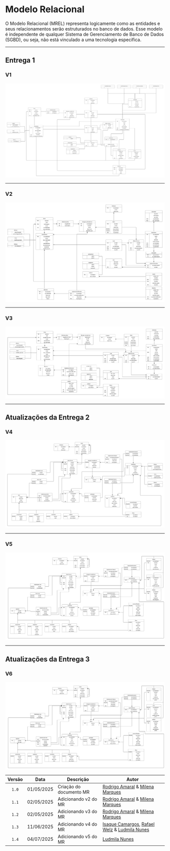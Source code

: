 # Modelo Relacional

O Modelo Relacional (MREL) representa logicamente como as entidades e seus relacionamentos serão estruturados no banco de dados. Esse modelo é independente de qualquer Sistema de Gerenciamento de Banco de Dados (SGBD), ou seja, não está vinculado a uma tecnologia específica.

---

## Entrega 1

### V1


![mr versão 1](../assets/mrv1.png)


---


### V2


![mr versão 2](../assets/mrv2.png)

---


### V3


![mr versão 3](../assets/mrv3.png)

---

## Atualizações da Entrega 2

### V4

![mr versão 4](../assets/mrv4.png)

---

### V5

![mr versão 5](../assets/mrv5.png)

---
## Atualizações da Entrega 3


### V6

![mr versão 6](../assets/mrv6.png)

| Versão |  Data  | Descrição| Autor                 |
| :----: | :--------: | ---------------------------------- | -------------------------------------------------------------------------------- |
| `1.0` | 01/05/2025 | Criação do documento MR      | [Rodrigo Amaral](https://github.com/rodrigoFAmaral) & [Milena Marques](https://github.com/milenamso)|
| `1.1` | 02/05/2025 | Adicionando v2 do MR      | [Rodrigo Amaral](https://github.com/rodrigoFAmaral) & [Milena Marques](https://github.com/milenamso)|
| `1.2` | 02/05/2025 | Adicionando v3 do MR      | [Rodrigo Amaral](https://github.com/rodrigoFAmaral) & [Milena Marques](https://github.com/milenamso)|
| `1.3` | 11/06/2025 | Adicionando v4 do MR      | [Isaque Camargos](https://github.com/isaqzin), [Rafael Welz](https://github.com/RafaelSchadt) & [Ludmila Nunes](https://github.com/ludmilaaysha)|
| `1.4` | 04/07/2025 | Adicionando v5 do MR      | [Ludmila Nunes](https://github.com/ludmilaaysha)|